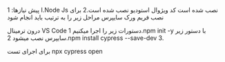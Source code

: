 ا
پیش نیازها:
1.Node Js نصب شده است
کد ویژوال استودیو نصب شده است.2
برای نصب فریم ورک سایپرس مراحل زیر را به ترتیب باید انجام شود

درون ترمینال VS Code 
دستورات زیر را اجرا میکنیم
1.npm init -y
با دستور زیر سایپرس نصب میشود
2.npm install cypress --save-dev
3.

برای اجرای تست
npx cypress open
